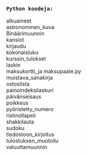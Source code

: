 ### `Python koodeja:`
alkuaineet\
astronominen_kuva\
Binäärimuunnin\
kansiot\
kirjaudu\
kokonaisluku\
kurssin_tulokset\
laskin\
maksukortti_ja maksupaate.py\
muistava_sanakirja\
ostoslista\
painoindeksilaskuri\
päivänseisaus\
poikkeus\
pyöristetty_numero\
ristinollapeli\
shakkilauta\
sudoku\
tiedostoon_kirjoitus\
tulostuksen_muotoilu\
valuuttamuunnin
